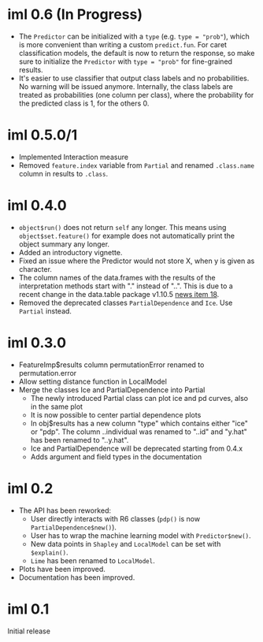 # iml 0.6 (In Progress)
* The `Predictor` can be initialized with a `type` (e.g. `type = "prob"`), which is more convenient than writing a custom `predict.fun`. For caret classification models, the default is now to return the response, so make sure to initialize the `Predictor` with `type = "prob"` for fine-grained results.
* It's easier to use classifier that output class labels and no probabilities. No warning will be issued anymore. Internally, the class labels are treated as probabilities (one column per class), where the probability for the predicted class is 1, for the others 0.

# iml 0.5.0/1 
* Implemented Interaction measure
* Removed `feature.index` variable from `Partial` and renamed `.class.name` column in results to `.class`.

# iml 0.4.0 
* `object$run()` does not return `self` any longer. This means using `object$set.feature()` for example does not automatically print the object summary any longer.
* Added an introductory vignette.
* Fixed an issue where the Predictor would not store X, when y is given as character.
* The column names of the data.frames with the results of the interpretation methods start with "." instead of "..". This is due to a recent change in the data.table package v1.10.5 [news item 18](https://github.com/Rdatatable/data.table/blob/master/NEWS.md).
* Removed the deprecated classes `PartialDependence` and `Ice`. Use `Partial` instead.

# iml 0.3.0
* FeatureImp$results column permutationError renamed to permutation.error
* Allow setting distance function in LocalModel
* Merge the classes Ice and PartialDependence into Partial
  * The newly introduced Partial class can plot ice and pd curves, also in the same plot
  * It is now possible to center partial dependence plots
  * In obj$results has a new column "type" which contains either "ice" or "pdp". The column ..individual was renamed to "..id" and "y.hat" has been renamed to "..y.hat".
  * Ice and PartialDependence will be deprecated starting from 0.4.x
  * Adds argument and field types in the documentation

# iml 0.2
* The API has been  reworked: 
  * User directly interacts with R6 classes (`pdp()` is now `PartialDependence$new()`).
  * User has to wrap the machine learning model with `Predictor$new()`.
  * New data points in `Shapley` and `LocalModel` can be set with `$explain()`.
  * `Lime` has been renamed to `LocalModel`.
* Plots have been improved.
* Documentation has been improved.

# iml 0.1
Initial release